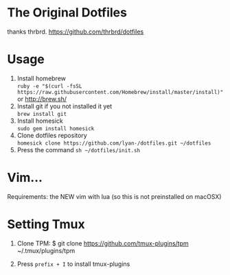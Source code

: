 # The Original Dotfiles

thanks thrbrd.
https://github.com/thrbrd/dotfiles

# Usage

1. Install homebrew<br>``` ruby -e "$(curl -fsSL https://raw.githubusercontent.com/Homebrew/install/master/install)" ```<br>or http://brew.sh/
1. Install git if you not installed it yet<br>``` brew install git ```
1. Install homesick<br>``` sudo gem install homesick ```
1. Clone dotfiles repository<br>``` homesick clone https://github.com/lyan-/dotfiles.git ~/dotfiles ```
1. Press the command ``` sh ~/dotfiles/init.sh ```

# Vim...
Requirements: the NEW vim with lua (so this is not preinstalled on macOSX)

# Setting Tmux

1. Clone TPM:
    $ git clone https://github.com/tmux-plugins/tpm ~/.tmux/plugins/tpm

2. Press `prefix + I` to install tmux-plugins
